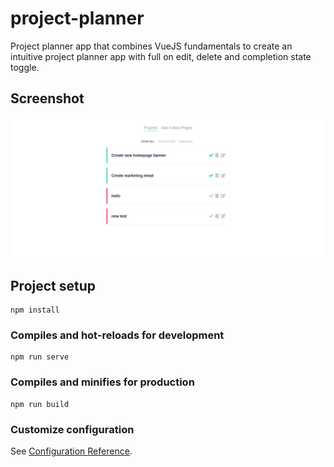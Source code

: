 # project-planner

Project planner app that combines VueJS fundamentals to create an intuitive project planner app with full on edit, delete and completion state toggle.

## Screenshot
<img src="public/screenshot.png">

## Project setup

```
npm install
```

### Compiles and hot-reloads for development

```
npm run serve
```

### Compiles and minifies for production

```
npm run build
```

### Customize configuration

See [Configuration Reference](https://cli.vuejs.org/config/).
